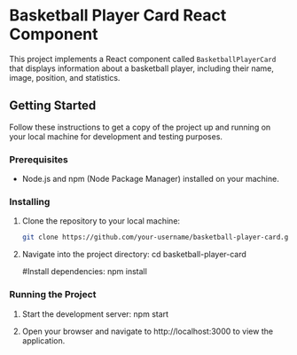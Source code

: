 # Basketball Player Card React Component

This project implements a React component called `BasketballPlayerCard` that displays information about a basketball player, including their name, image, position, and statistics.

## Getting Started

Follow these instructions to get a copy of the project up and running on your local machine for development and testing purposes.

### Prerequisites

- Node.js and npm (Node Package Manager) installed on your machine.

### Installing

1. Clone the repository to your local machine:

   ```bash
   git clone https://github.com/your-username/basketball-player-card.git
2. Navigate into the project directory:
   cd basketball-player-card

   #Install dependencies:
   npm install

### Running the Project
 
 1. Start the development server:
   npm start

 2. Open your browser and navigate to http://localhost:3000 to view the application.